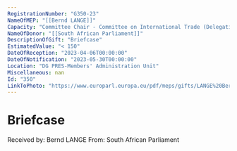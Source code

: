 ```yaml
---
RegistrationNumber: "G350-23"
NameOfMEP: "[[Bernd LANGE]]"
Capacity: "Committee Chair - Committee on International Trade (Delegation)"
NameOfDonor: "[[South African Parliament]]"
DescriptionOfGift: "Briefcase"
EstimatedValue: "< 150"
DateOfReception: "2023-04-06T00:00:00"
DateOfNotification: "2023-05-30T00:00:00"
Location: "DG PRES-Members' Administration Unit"
Miscellaneous: nan
Id: "350"
LinkToPhoto: "https://www.europarl.europa.eu/pdf/meps/gifts/LANGE%20Bernd_G350-23.jpg#"
---
```


# Briefcase

Received by: Bernd LANGE
From: South African Parliament
